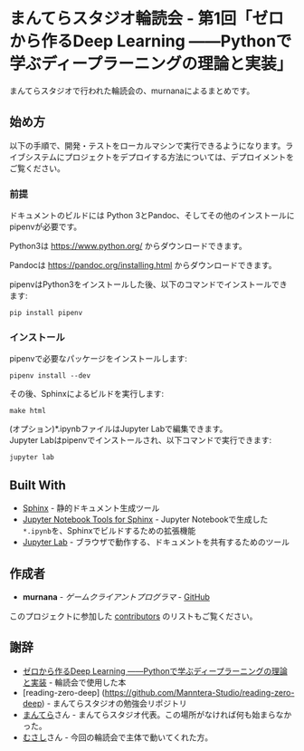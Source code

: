 # まんてらスタジオ輪読会 - 第1回「ゼロから作るDeep Learning ――Pythonで学ぶディープラーニングの理論と実装」

まんてらスタジオで行われた輪読会の、murnanaによるまとめです。

## 始め方

以下の手順で、開発・テストをローカルマシンで実行できるようになります。ライブシステムにプロジェクトをデプロイする方法については、デプロイメントをご覧ください。

### 前提

ドキュメントのビルドには Python 3とPandoc、そしてその他のインストールにpipenvが必要です。

Python3は https://www.python.org/ からダウンロードできます。

Pandocは https://pandoc.org/installing.html からダウンロードできます。

pipenvはPython3をインストールした後、以下のコマンドでインストールできます:
```
pip install pipenv
```

### インストール

pipenvで必要なパッケージをインストールします:
```
pipenv install --dev
```

その後、Sphinxによるビルドを実行します:
```
make html
```

(オプション)*.ipynbファイルはJupyter Labで編集できます。  
Jupyter Labはpipenvでインストールされ、以下コマンドで実行できます:
```
jupyter lab
```


## Built With

* [Sphinx](https://www.sphinx-doc.org/ja/master/) - 静的ドキュメント生成ツール
* [Jupyter Notebook Tools for Sphinx](https://nbsphinx.readthedocs.io/en/0.7.0/) - Jupyter Notebookで生成した`*.ipynb`を、Sphinxでビルドするための拡張機能
* [Jupyter Lab](https://jupyterlab.readthedocs.io/en/stable/) - ブラウザで動作する、ドキュメントを共有するためのツール

## 作成者

* **murnana** - *ゲームクライアントプログラマ* - [GitHub](https://github.com/murnana)

このプロジェクトに参加した [contributors](https://github.com/your/project/contributors) のリストもご覧ください。

## 謝辞

* [ゼロから作るDeep Learning ――Pythonで学ぶディープラーニングの理論と実装](https://www.oreilly.co.jp/books/9784873117584/) - 輪読会で使用した本
* [reading-zero-deep] (https://github.com/Manntera-Studio/reading-zero-deep) - まんてらスタジオの勉強会リポジトリ
* [まんてら](https://github.com/orange634nty)さん - まんてらスタジオ代表。この場所がなければ何も始まらなかった。
* [むさし](https://github.com/orange634nty)さん - 今回の輪読会で主体で動いてくれた方。
